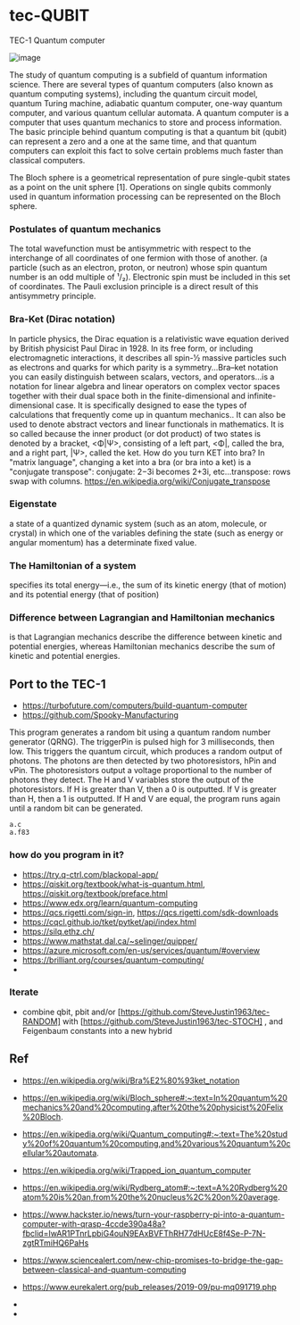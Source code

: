 # tec-QUBIT
TEC-1 Quantum computer


![image](https://user-images.githubusercontent.com/58069246/168208704-accd312d-889d-4fb1-8918-afbac26e6cf5.png)

The study of quantum computing is a subfield of quantum information science. There are several types of quantum computers (also known as quantum computing systems), including the quantum circuit model, quantum Turing machine, adiabatic quantum computer, one-way quantum computer, and various quantum cellular automata. A quantum computer is a computer that uses quantum mechanics to store and process information. The basic principle behind quantum computing is that a quantum bit (qubit) can represent a zero and a one at the same time, and that quantum computers can exploit this fact to solve certain problems much faster than classical computers.

The Bloch sphere is a geometrical representation of pure single-qubit states as a point on the unit sphere [1]. Operations on single qubits commonly used in quantum information processing can be represented on the Bloch sphere. 

### Postulates of quantum mechanics
The total wavefunction must be antisymmetric with respect to the interchange of all coordinates of one fermion with those of another. (a particle (such as an electron, proton, or neutron) whose spin quantum number is an odd multiple of ¹/₂). Electronic spin must be included in this set of coordinates. The Pauli exclusion principle is a direct result of this antisymmetry principle.

### Bra-Ket (Dirac notation)
In particle physics, the Dirac equation is a relativistic wave equation derived by British physicist Paul Dirac in 1928. In its free form, or including electromagnetic interactions, it describes all spin-1⁄2 massive particles such as electrons and quarks for which parity is a symmetry...Bra–ket notation you can easily distinguish between scalars, vectors, and operators...is a notation for linear algebra and linear operators on complex vector spaces together with their dual space both in the finite-dimensional and infinite-dimensional case. It is specifically designed to ease the types of calculations that frequently come up in quantum mechanics.. It can also be used to denote abstract vectors and linear functionals in mathematics. It is so called because the inner product (or dot product) of two states is denoted by a bracket, <Φ|Ψ>, consisting of a left part, <Φ|, called the bra, and a right part, |Ψ>, called the ket. How do you turn KET into bra? In "matrix language", changing a ket into a bra (or bra into a ket) is a "conjugate transpose": conjugate: 2−3i becomes 2+3i, etc...transpose: rows swap with columns. https://en.wikipedia.org/wiki/Conjugate_transpose



### Eigenstate
a state of a quantized dynamic system (such as an atom, molecule, or crystal) in which one of the variables defining the state (such as energy or angular momentum) has a determinate fixed value.

### The Hamiltonian of a system 
specifies its total energy—i.e., the sum of its kinetic energy (that of motion) and its potential energy (that of position)

### Difference between Lagrangian and Hamiltonian mechanics 
is that Lagrangian mechanics describe the difference between kinetic and potential energies, whereas Hamiltonian mechanics describe the sum of kinetic and potential energies.




## Port to the TEC-1
- https://turbofuture.com/computers/build-quantum-computer
- https://github.com/Spooky-Manufacturing


This program generates a random bit using a quantum random number generator (QRNG).
The triggerPin is pulsed high for 3 milliseconds, then low. This triggers the quantum circuit, which produces a random output of photons.
The photons are then detected by two photoresistors, hPin and vPin. The photoresistors output a voltage proportional to the number of photons they detect.
The H and V variables store the output of the photoresistors. If H is greater than V, then a 0 is outputted. If V is greater than H, then a 1 is outputted. If H and V are equal, the program runs again until a random bit can be generated.

```
a.c
a.f83
```



### how do you program in it?
- https://try.q-ctrl.com/blackopal-app/
- https://qiskit.org/textbook/what-is-quantum.html, https://qiskit.org/textbook/preface.html
- https://www.edx.org/learn/quantum-computing
- https://qcs.rigetti.com/sign-in, https://qcs.rigetti.com/sdk-downloads
- https://cqcl.github.io/tket/pytket/api/index.html
- https://silq.ethz.ch/
- https://www.mathstat.dal.ca/~selinger/quipper/
- https://azure.microsoft.com/en-us/services/quantum/#overview
- https://brilliant.org/courses/quantum-computing/
- 



### Iterate
- combine qbit, pbit and/or [https://github.com/SteveJustin1963/tec-RANDOM] with [https://github.com/SteveJustin1963/tec-STOCH] , and Feigenbaum constants into a new hybrid


## Ref
- https://en.wikipedia.org/wiki/Bra%E2%80%93ket_notation
- https://en.wikipedia.org/wiki/Bloch_sphere#:~:text=In%20quantum%20mechanics%20and%20computing,after%20the%20physicist%20Felix%20Bloch.
- https://en.wikipedia.org/wiki/Quantum_computing#:~:text=The%20study%20of%20quantum%20computing,and%20various%20quantum%20cellular%20automata.
- https://en.wikipedia.org/wiki/Trapped_ion_quantum_computer
- https://en.wikipedia.org/wiki/Rydberg_atom#:~:text=A%20Rydberg%20atom%20is%20an,from%20the%20nucleus%2C%20on%20average.

- https://www.hackster.io/news/turn-your-raspberry-pi-into-a-quantum-computer-with-qrasp-4ccde390a48a?fbclid=IwAR1PTnrLpbiG4ouN9EAxBVFThRH77dHUcE8f4Se-P-7N-zgtRTmiHQ6PaHs
- https://www.sciencealert.com/new-chip-promises-to-bridge-the-gap-between-classical-and-quantum-computing
- https://www.eurekalert.org/pub_releases/2019-09/pu-mq091719.php
- 


- 
